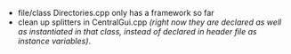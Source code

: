 - file/class Directories.cpp only has a framework so far
- clean up splitters in CentralGui.cpp *(right now they are declared as well as instantiated in that class, instead of declared in header file as instance variables)*.
